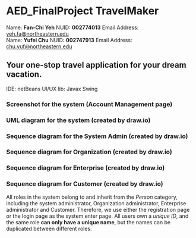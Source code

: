 # AED_FinalProject TravelMaker
Name: __Fan-Chi Yeh__ NUID: __002774013__ Email Address: yeh.fa@northeastern.edu  
Name: __Yufei Chu__ NUID: __002747913__ Email Address: chu.yuf@northeastern.edu

## Your one-stop travel application for your dream vacation.

IDE: netBeans
UI/UX lib: Javax Swing

### Screenshot for the system (Account Management page)

### UML diagram for the system (created by draw.io)

### Sequence diagram for the System Admin (created by draw.io)

### Sequence diagram for Organization (created by draw.io)

### Sequence diagram for Enterprise (created by draw.io)

### Sequence diagram for Customer (created by draw.io)

All roles in the system belong to and inherit from the *Person* category, including the system administrator, Organization administrator, Enterprise administrator and Customer. Therefore, we use either the registration page or the login page as the system enter page. All users own a *unique ID*, and the same role **can only have a unique name**, but the names can be duplicated between different roles.
